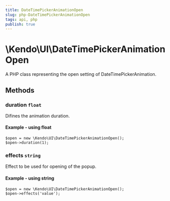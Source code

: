 ```yaml
---
title: DateTimePickerAnimationOpen
slug: php-DateTimePickerAnimationOpen
tags: api, php
publish: true
---
```


# \Kendo\UI\DateTimePickerAnimationOpen

A PHP class representing the open setting of DateTimePickerAnimation.


## Methods

### duration `float`

Difines the animation duration.


#### Example - using float
    $open = new \Kendo\UI\DateTimePickerAnimationOpen();
    $open->duration(1);

### effects `string`

Effect to be used for opening of the popup.


#### Example - using string
    $open = new \Kendo\UI\DateTimePickerAnimationOpen();
    $open->effects('value');

